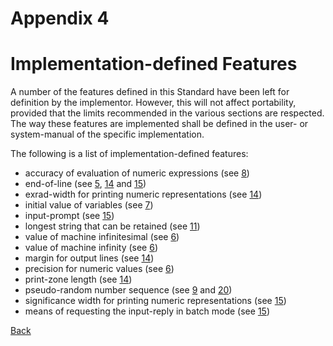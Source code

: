 # Appendix 4
# Implementation-defined Features

A number of the features defined in this Standard have been left for definition by the implementor. However, this will not affect portability, provided that the limits recommended in the various sections are respected. The way these features are implemented shall be defined in the user- or system-manual of the specific implementation. 

The following is a list of implementation-defined features: 

- accuracy of evaluation of numeric expressions (see [8](8_expressions.md))
- end-of-line (see [5](5_programs.md), [14](14_print_statement.md) and [15](15_input_statement.md))
- exrad-width for printing numeric representations (see [14](14_print_statement.md))
- initial value of variables (see [7](7_variables.md))
- input-prompt (see [15](15_input_statement.md))
- longest string that can be retained (see [11](11_let_statement.md))
- value of machine infinitesimal (see [6](6_constants.md))
- value of machine infinity (see [6](6_constants.md))
- margin for output lines (see [14](14_print_statement.md))
- precision for numeric values (see [6](6_constants.md))
- print-zone length (see [14](14_print_statement.md))
- pseudo-random number sequence (see [9](9_implementation_supplied_functions.md) and [20](20_randomize_statement.md))
- significance width for printing numeric representations (see [15](15_input_statement.md))
- means of requesting the input-reply in batch mode (see [15](15_input_statement.md))

[Back](./)
